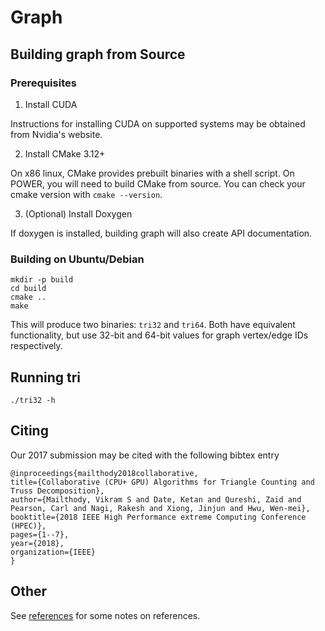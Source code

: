 # Graph

## Building graph from Source

### Prerequisites

1. Install CUDA

Instructions for installing CUDA on supported systems may be obtained from Nvidia's website.

2. Install CMake 3.12+

On x86 linux, CMake provides prebuilt binaries with a shell script.
On POWER, you will need to build CMake from source.
You can check your cmake version with `cmake --version`.

3. (Optional) Install Doxygen

If doxygen is installed, building graph will also create API documentation.

### Building on Ubuntu/Debian

    mkdir -p build
    cd build
    cmake ..
    make

This will produce two binaries: `tri32` and `tri64`.
Both have equivalent functionality, but use 32-bit and 64-bit values for graph vertex/edge IDs respectively.

## Running tri

    ./tri32 -h

## Citing

Our 2017 submission may be cited with the following bibtex entry

    @inproceedings{mailthody2018collaborative,
    title={Collaborative (CPU+ GPU) Algorithms for Triangle Counting and Truss Decomposition},
    author={Mailthody, Vikram S and Date, Ketan and Qureshi, Zaid and Pearson, Carl and Nagi, Rakesh and Xiong, Jinjun and Hwu, Wen-mei},
    booktitle={2018 IEEE High Performance extreme Computing Conference (HPEC)},
    pages={1--7},
    year={2018},
    organization={IEEE}
    }

## Other

See [references](references/README.md) for some notes on references.
